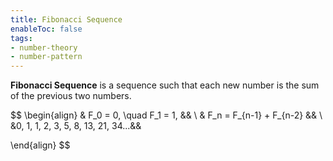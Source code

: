 ```yaml
---
title: Fibonacci Sequence
enableToc: false
tags: 
- number-theory
- number-pattern
---
```

**Fibonacci Sequence** is a sequence such that each new number is the sum of the previous two numbers.

$$
\begin{align}
& F_0 = 0, \quad F_1 = 1, && \\
& F_n = F_{n-1} + F_{n-2} && \\
&0, 1, 1, 2, 3, 5, 8, 13, 21, 34...&&

\end{align}
$$

